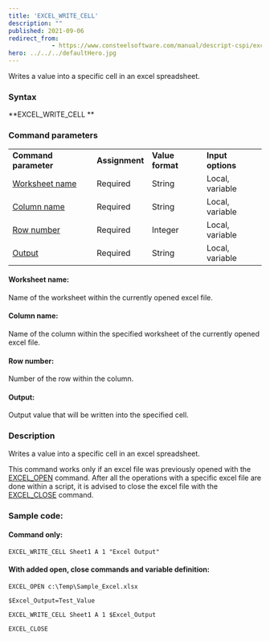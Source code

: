 ```yaml
---
title: 'EXCEL_WRITE_CELL'
description: ""
published: 2021-09-06
redirect_from: 
            - https://www.consteelsoftware.com/manual/descript-cspi/excel_write_cell/
hero: ../../../defaultHero.jpg
---
```

<!-- wp:paragraph -->

Writes a value into a specific cell in an excel spreadsheet.

<!-- /wp:paragraph -->

<!-- wp:heading {"level":3} -->

### Syntax

<!-- /wp:heading -->

<!-- wp:paragraph -->

**EXCEL_WRITE_CELL **

<!-- /wp:paragraph -->

<!-- wp:heading {"level":3} -->

### Command parameters

<!-- /wp:heading -->

<!-- wp:table {"className":"is-style-stripes"} -->

|                                   |                |                  |                   |
| --------------------------------- | -------------- | ---------------- | ----------------- |
| **Command parameter**             | **Assignment** | **Value format** | **Input options** |
| [Worksheet name](#Worksheet-name) | Required       | String           | Local, variable   |
| [Column name](#Column-name)       | Required       | String           | Local, variable   |
| [Row number](#Row-number)         | Required       | Integer          | Local, variable   |
| [Output](#Output)                 | Required       | String           | Local, variable   |

<!-- /wp:table -->

<!-- wp:heading {"level":4} -->

#### Worksheet name:

<!-- /wp:heading -->

<!-- wp:paragraph -->

Name of the worksheet within the currently opened excel file.

<!-- /wp:paragraph -->

<!-- wp:heading {"level":4} -->

#### Column name:

<!-- /wp:heading -->

<!-- wp:paragraph -->

Name of the column within the specified worksheet of the currently opened excel file.

<!-- /wp:paragraph -->

<!-- wp:heading {"level":4} -->

#### Row number:

<!-- /wp:heading -->

<!-- wp:paragraph -->

Number of the row within the column.

<!-- /wp:paragraph -->

<!-- wp:heading {"level":4} -->

#### Output:

<!-- /wp:heading -->

<!-- wp:paragraph -->

Output value that will be written into the specified cell.

<!-- /wp:paragraph -->

<!-- wp:heading {"level":3} -->

### Description

<!-- /wp:heading -->

<!-- wp:paragraph -->

Writes a value into a specific cell in an excel spreadsheet.

<!-- /wp:paragraph -->

<!-- wp:paragraph -->

This command works only if an excel file was previously opened with the [EXCEL_OPEN](https://consteelsoftware.com/manual/descript-cspi/excel_open/) command. After all the operations with a specific excel file are done within a script, it is advised to close the excel file with the [EXCEL_CLOSE](https://consteelsoftware.com/manual/descript-cspi/excel_close/) command.

<!-- /wp:paragraph -->

<!-- wp:heading {"level":3} -->

### Sample code:

<!-- /wp:heading -->

<!-- wp:heading {"level":4} -->

#### Command only:

<!-- /wp:heading -->

<!-- wp:loos-hcb/code-block -->

```
EXCEL_WRITE_CELL Sheet1 A 1 "Excel Output"
```

<!-- /wp:loos-hcb/code-block -->

<!-- wp:heading {"level":4} -->

#### With added open, close commands and variable definition:

<!-- /wp:heading -->

<!-- wp:loos-hcb/code-block -->

```
EXCEL_OPEN c:\Temp\Sample_Excel.xlsx

$Excel_Output=Test_Value

EXCEL_WRITE_CELL Sheet1 A 1 $Excel_Output

EXCEL_CLOSE
```

<!-- /wp:loos-hcb/code-block -->
